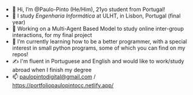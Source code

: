 - 👋 Hi, I’m @Paulo-Pinto (He/Him), 21yo student from Portugal!
- 👀 I study *Engenharia Informática* at ULHT, in Lisbon, Portugal (final year)
- 🧫 Working on a Multi-Agent Based Model to study online inter-group interactions, for my final project
- 🌱 I’m currently learning how to be a better programmer, with a special interest in small python programs, some of which you can find on my repos!
- ✍ I'm fluent in Portuguese and English and would like to work/study abroad when I finish my degree
- 📫 paulopintodigital@gmail.com / https://portfoliopaulopintocc.netlify.app/

